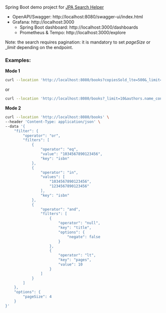 Spring Boot demo project for [JPA Search Helper](https://github.com/biagioT/jpa-search-helper/tree/main)

- OpenAPI/Swagger: http://localhost:8080/swagger-ui/index.html
- Grafana: http://localhost:3000
  - Spring Boot dashboard: http://localhost:3000/dashboards
  - Prometheus & Tempo: http://localhost:3000/explore

Note: the search requires pagination: it is mandatory to set _pageSize_ or __limit_ depending on the endpoint.

### Examples:

**Mode 1**

```bash
curl --location 'http://localhost:8080/books?copiesSold_lte=500&_limit=10'
```

or 

```bash
curl --location 'http://localhost:8080/books?_limit=10&authors.name_contains=John'
```

**Mode 2**
```bash
curl --location 'http://localhost:8080/books' \
--header 'Content-Type: application/json' \
--data '{
    "filter": {
        "operator": "or",
        "filters": [
            {
                "operator": "eq",
                "value": "1034567890123456",
                "key": "isbn"
            },
            {
                "operator": "in",
                "values": [
                    "1034567890123456",
                    "1234567890123456"
                ],
                "key": "isbn"
            },
            {
                "operator": "and",
                "filters": [
                    {
                        "operator": "null",
                        "key": "title",
                        "options": {
                            "negate": false
                        }
                    },
                    {
                        "operator": "lt",
                        "key": "pages",
                        "value": 10
                    }
                ]
            }
        ]
    },
    "options": {
        "pageSize": 4
    }
}'
```

